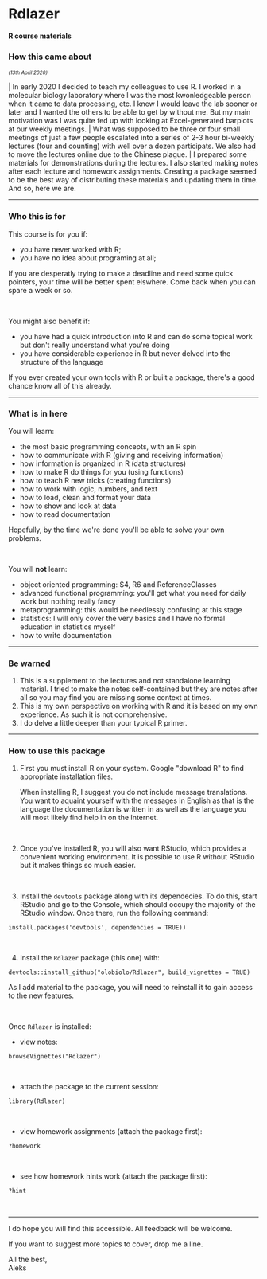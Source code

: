 # Rdlazer
**R course materials**

### How this came about

<font size = 1> *(13th April 2020)* </font>

|     In early 2020 I decided to teach my colleagues to use R. I worked in a molecular biology laboratory where I was the most kwonledgeable person when it came to data processing, etc. I knew I would leave the lab sooner or later and I wanted the others to be able to get by without me. But my main motivation was I was quite fed up with looking at Excel-generated barplots at our weekly meetings.
|     What was supposed to be three or four small meetings of just a few people escalated into a series of 2-3 hour bi-weekly lectures (four and counting) with well over a dozen participats. We also had to move the lectures online due to the Chinese plague.
|     I prepared some materials for demonstrations during the lectures. I also started making notes after each lecture and homework assignments. Creating a package seemed to be the best way of distributing these materials and updating them in time. And so, here we are.

------



### Who this is for

This course is for you if:

- you have never worked with R;
- you have no idea about programing at all;

If you are desperatly trying to make a deadline and need some quick pointers, your time will be better spent elswhere. Come back when you can spare a week or so.

<br>

You might also benefit if:

- you have had a quick introduction into R and can do some topical work but don't really understand what you're doing
- you have considerable experience in R but never delved into the structure of the language

If you ever created your own tools with R or built a package, there's a good chance know all of this already.

------



### What is in here

You will learn:

- the most basic programming concepts, with an R spin
- how to communicate with R (giving and receiving information)
- how information is organized in R (data structures)
- how to make R do things for you (using functions)
- how to teach R new tricks (creating functions)
- how to work with logic, numbers, and text
- how to load, clean and format your data
- how to show and look at data
- how to read documentation

Hopefully, by the time we're done you'll be able to solve your own problems.

<br>

You will **not** learn:

- object oriented programming: S4, R6 and ReferenceClasses
- advanced functional programming: you'll get what you need for daily work but nothing really fancy
- metaprogramming: this would be needlessly confusing at this stage
- statistics: I will only cover the very basics and I have no formal education in statistics myself
- how to write documentation

------



### Be warned

1. This is a supplement to the lectures and not standalone learning material. I tried to make the notes self-contained but they are notes after all so you may find you are missing some context at times.
2. This is my own perspective on working with R and it is based on my own experience. As such it is not comprehensive.
3. I do delve a little deeper than your typical R primer.

------



### How to use this package

1. First you must install R on your system. Google "download R" to find appropriate installation files.

    When installing R, I suggest you do not include message translations. You want to aquaint yourself with the messages in English as that is the language the documentation is written in as well as the language you will most likely find help in on the Internet.

<br>

2. Once you've installed R, you will also want RStudio, which provides a convenient working environment. It is possible to use R without RStudio but it makes things so much easier.

<br>

3. Install the `devtools` package along with its dependecies. To do this, start RStudio and go to the Console, which should occupy the majority of the RStudio window. Once there, run the following command:
```
install.packages('devtools', dependencies = TRUE))
```

<br>

4. Install the `Rdlazer` package (this one) with:
```
devtools::install_github("olobiolo/Rdlazer", build_vignettes = TRUE)
```
As I add material to the package, you will need to reinstall it to gain access to the new features.

<br>

Once `Rdlazer` is installed:

- view notes:
```
browseVignettes("Rdlazer")
```

<br>

- attach the package to the current session:
```
library(Rdlazer)
```
<br>

- view homework assignments (attach the package first):
```
?homework
```
<br>

- see how homework hints work (attach the package first):
```
?hint
```

<br>

------



I do hope you will find this accessible. All feedback will be welcome.

If you want to suggest more topics to cover, drop me a line.

All the best, <br>
Aleks
